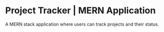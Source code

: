 # Project Tracker | MERN Application

A MERN stack application where users can track projects and their status.
